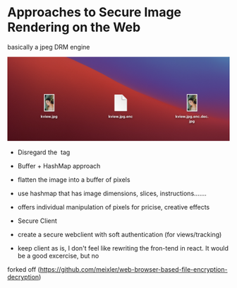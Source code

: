 # Approaches to Secure Image Rendering on the Web



basically a jpeg DRM engine

![shawty](shawty.png)

- Disregard the <img> tag

- Buffer + HashMap approach
 - flatten the image into a buffer of pixels
 - use hashmap that has image dimensions, slices, instructions.......
 - offers individual manipulation of pixels for pricise, creative effects 

 - Secure Client
  - create a secure webclient with soft authentication (for views/tracking)

  - keep client as is, I don't feel like rewriting the fron-tend in react. It would be a good excercise, but no


 forked off (https://github.com/meixler/web-browser-based-file-encryption-decryption)